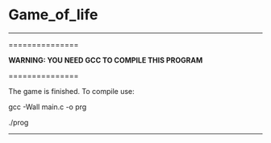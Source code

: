 # Game_of_life 

---------------
===============

**WARNING: YOU NEED GCC TO COMPILE THIS PROGRAM**

===============

The game is finished. To compile use:

gcc -Wall main.c -o prg

./prog 

---------------




